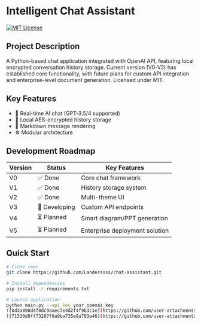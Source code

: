 # Intelligent Chat Assistant

[![MIT License](https://img.shields.io/badge/License-MIT-green.svg)](https://opensource.org/licenses/MIT)

## Project Description
A Python-based chat application integrated with OpenAI API, featuring local encrypted conversation history storage. Current version (V0-V2) has established core functionality, with future plans for custom API integration and enterprise-level document generation. Licensed under MIT.

## Key Features
- 🤖 Real-time AI chat (GPT-3.5/4 supported)
- 📁 Local AES-encrypted history storage
- 🎨 Markdown message rendering
- ⚙️ Modular architecture

## Development Roadmap
| Version | Status    | Key Features                     |
|---------|-----------|----------------------------------|
| V0      | ✅ Done    | Core chat framework             |
| V1      | ✅ Done    | History storage system          |
| V2      | ✅ Done    | Multi-theme UI                  |
| V3      | 🚧 Developing | Custom API endpoints          |
| V4      | ⏳ Planned | Smart diagram/PPT generation    |
| V5      | ⏳ Planned | Enterprise deployment solution  |

## Quick Start
```bash
# Clone repo
git clone https://github.com/Landerssss/chat-assistant.git

# Install dependencies
pip install -r requirements.txt

# Launch application
python main.py --api_key your_openai_key
![bd3a898d4f0dc9aaec7e4d2f4f9b3c1e](https://github.com/user-attachments/assets/010ea6ea-c11f-47b5-b622-cdee5d260104)
![71530d9ff73207f0a9ba735e8a793e46](https://github.com/user-attachments/assets/318ce1ca-01e0-413d-9c6c-bd98f788019d)
